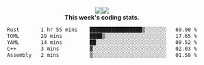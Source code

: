 <div align="center" style="display: flex; justify-content: center; align-items: center; height: auto;">
  <div style="display: flex; align-items: center;">
    <img src="https://github-readme-streak-stats.herokuapp.com/?user=innerviewer&theme=black-ice&hide_border=true&stroke=0000&background=0D1117&ring=0080FF&fire=0080FF&currStreakLabel=0080FF" style="height: auto;" />
  </div>
  <div>
    <img src="https://github-readme-stats-one-bice.vercel.app/api/top-langs/?username=innerviewer&role=OWNER,ORGANIZATION_MEMBER,COLLABORATOR&show_icons=true&count_private=true&hide_border=true&title_color=0080FF&icon_color=ffffff&text_color=c9d1d9&bg_color=0d1117" style="height: auto;" />
  </div>
</div>


<div align="center"><b>This week's coding stats.</b>
<!--START_SECTION:waka-->

```txt
Rust       1 hr 55 mins    █████████████████▒░░░░░░░   69.90 %
TOML       29 mins         ████▒░░░░░░░░░░░░░░░░░░░░   17.65 %
YAML       14 mins         ██░░░░░░░░░░░░░░░░░░░░░░░   08.52 %
C++        3 mins          ▓░░░░░░░░░░░░░░░░░░░░░░░░   02.03 %
Assembly   2 mins          ▒░░░░░░░░░░░░░░░░░░░░░░░░   01.58 %
```

<!--END_SECTION:waka-->
</div>
